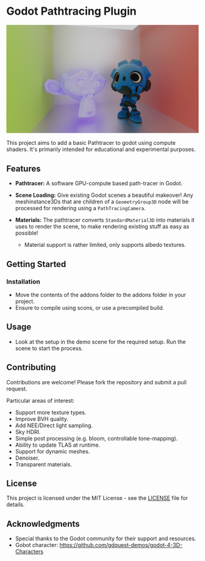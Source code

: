 # Godot Pathtracing Plugin

![Banner Image](https://github.com/JorisAR/GDPathTracing/blob/main/banner.png?raw=true)


This project aims to add a basic Pathtracer to godot using compute shaders. It's primarily intended for educational and experimental purposes.

## Features

- **Pathtracer:** A software GPU-compute based path-tracer in Godot.
- **Scene Loading:** Give existing Godot scenes a beautiful makeover! Any meshinstance3Ds that are children of a ``GeometryGroup3D`` node will be processed for rendering using a ``PathTracingCamera``. 
- **Materials:** The pathtracer converts ``StandardMaterial3D`` into materials it uses to render the scene, to make rendering existing stuff as easy as possible!

    - Material support is rather limited, only supports albedo textures.



## Getting Started

### Installation

- Move the contents of the addons folder to the addons folder in your project.
- Ensure to compile using scons, or use a precompiled build.

## Usage

- Look at the setup in the demo scene for the required setup. Run the scene to start the process.

## Contributing

Contributions are welcome! Please fork the repository and submit a pull request.

Particular areas of interest:
- Support more texture types.
- Improve BVH quality.
- Add NEE/Direct light sampling.
- Sky HDRI.
- Simple post processing (e.g. bloom, controllable tone-mapping).
- Ability to update TLAS at runtime.
- Support for dynamic meshes.
- Denoiser.
- Transparent materials.

## License

This project is licensed under the MIT License - see the [LICENSE](LICENSE) file for details.

## Acknowledgments

- Special thanks to the Godot community for their support and resources.
- Gobot character: https://github.com/gdquest-demos/godot-4-3D-Characters

